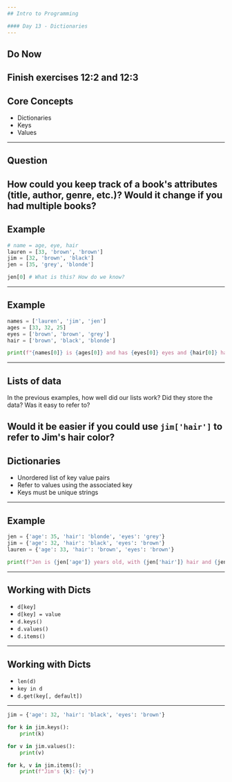 ```yaml
---
## Intro to Programming

#### Day 13 - Dictionaries
---
```

## Do Now

Finish exercises 12:2 and 12:3
---
## Core Concepts

* Dictionaries
* Keys
* Values
---
## Question

How could you keep track of a book's attributes (title, author, genre, etc.)? Would it change if you had multiple books?
---
## Example

```python
# name = age, eye, hair
lauren = [33, 'brown', 'brown']
jim = [32, 'brown', 'black']
jen = [35, 'grey', 'blonde']

jen[0] # What is this? How do we know?
```
---
## Example

```python
names = ['lauren', 'jim', 'jen']
ages = [33, 32, 25]
eyes = ['brown', 'brown', 'grey']
hair = ['brown', 'black', 'blonde']

print(f"{names[0]} is {ages[0]} and has {eyes[0]} eyes and {hair[0]} hair")
```
---
## Lists of data

In the previous examples, how well did our lists work? Did they store the data? Was it easy to refer to?

Would it be easier if you could use `jim['hair']` to refer to Jim's hair color?
---
## Dictionaries

* Unordered list of key value pairs
* Refer to values using the associated key
* Keys must be unique strings
---
## Example

```python
jen = {'age': 35, 'hair': 'blonde', 'eyes': 'grey'}
jim = {'age': 32, 'hair': 'black', 'eyes': 'brown'}
lauren = {'age': 33, 'hair': 'brown', 'eyes': 'brown'}

print(f"Jen is {jen['age']} years old, with {jen['hair']} hair and {jen['eyes']} eyes.")
```
---
## Working with Dicts

* `d[key]`
* `d[key] = value`
* `d.keys()`
* `d.values()`
* `d.items()`
---
## Working with Dicts

* `len(d)`
* `key in d`
* `d.get(key[, default])`
---
```python
jim = {'age': 32, 'hair': 'black', 'eyes': 'brown'}

for k in jim.keys():
    print(k)

for v in jim.values():
    print(v)

for k, v in jim.items():
    print(f"Jim's {k}: {v}")
```